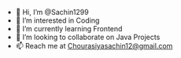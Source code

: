 - 👋 Hi, I’m @Sachin1299
- 👀 I’m interested in Coding
- 🌱 I’m currently learning Frontend
- 💞️ I’m looking to collaborate on Java Projects
- 📫 Reach me at Chourasiyasachin12@gmail.com

<!---
Sachin1299/Sachin1299 is a ✨ special ✨ repository because its `README.md` (this file) appears on your GitHub profile.
You can click the Preview link to take a look at your changes.
--->
